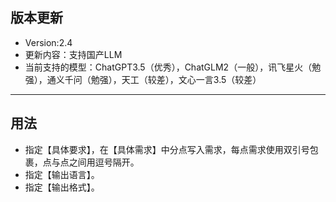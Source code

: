 ## 版本更新
- Version:2.4
- 更新内容：支持国产LLM
- 当前支持的模型：ChatGPT3.5（优秀），ChatGLM2（一般），讯飞星火（勉强），通义千问（勉强），天工（较差），文心一言3.5（较差）

---

## 用法

- 指定【具体要求】，在【具体需求】中分点写入需求，每点需求使用双引号包裹，点与点之间用逗号隔开。
- 指定【输出语言】。
- 指定【输出格式】。
